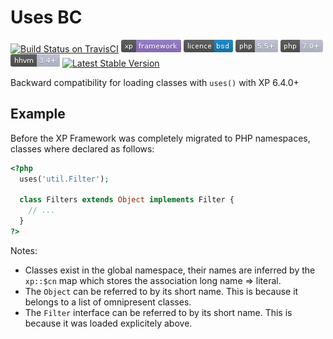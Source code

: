 Uses BC
=======

[![Build Status on TravisCI](https://secure.travis-ci.org/xp-framework/uses.svg)](http://travis-ci.org/xp-framework/uses)
[![XP Framework Module](https://raw.githubusercontent.com/xp-framework/web/master/static/xp-framework-badge.png)](https://github.com/xp-framework/core)
[![BSD Licence](https://raw.githubusercontent.com/xp-framework/web/master/static/licence-bsd.png)](https://github.com/xp-framework/core/blob/master/LICENCE.md)
[![Required PHP 5.5+](https://raw.githubusercontent.com/xp-framework/web/master/static/php-5_5plus.png)](http://php.net/)
[![Supports PHP 7.0+](https://raw.githubusercontent.com/xp-framework/web/master/static/php-7_0plus.png)](http://php.net/)
[![Supports HHVM 3.4+](https://raw.githubusercontent.com/xp-framework/web/master/static/hhvm-3_4plus.png)](http://hhvm.com/)
[![Latest Stable Version](https://poser.pugx.org/xp-framework/uses/version.png)](https://packagist.org/packages/xp-framework/uses)

Backward compatibility for loading classes with `uses()` with XP 6.4.0+


Example
-------
Before the XP Framework was completely migrated to PHP namespaces, classes where declared as follows:

```php
<?php
  uses('util.Filter');

  class Filters extends Object implements Filter {
    // ...
  }
?>
```

Notes:

* Classes exist in the global namespace, their names are inferred by the `xp::$cn` map which stores the association long name => literal.
* The `Object` can be referred to by its short name. This is because it belongs to a list of omnipresent classes.
* The `Filter` interface can be referred to by its short name. This is because it was loaded explicitely above.